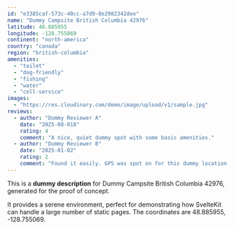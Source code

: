 ```yaml
---
id: "e3385caf-573c-40cc-a7d9-8e2982342dee"
name: "Dummy Campsite British Columbia 42976"
latitude: 48.885955
longitude: -128.755069
continent: "north-america"
country: "canada"
region: "british-columbia"
amenities:
  - "toilet"
  - "dog-friendly"
  - "fishing"
  - "water"
  - "cell-service"
images:
  - "https://res.cloudinary.com/demo/image/upload/v1/sample.jpg"
reviews:
  - author: "Dummy Reviewer A"
    date: "2025-08-018"
    rating: 4
    comment: "A nice, quiet dummy spot with some basic amenities."
  - author: "Dummy Reviewer B"
    date: "2025-01-02"
    rating: 2
    comment: "Found it easily. GPS was spot on for this dummy location."
---
```


This is a **dummy description** for Dummy Campsite British Columbia 42976, generated for the proof of concept.

It provides a serene environment, perfect for demonstrating how SvelteKit can handle a large number of static pages. The coordinates are 48.885955, -128.755069.
